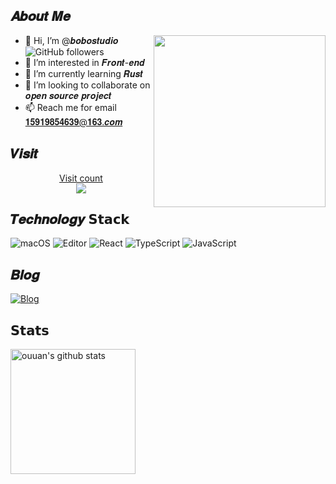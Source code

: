 
## 𝑨𝒃𝒐𝒖𝒕 𝑴𝒆

<a href="https://github.com/bobostudio"><img src="https://media.giphy.com/media/u2pmTWUi0MXjyrMaVj/giphy.gif" align="right" height="275" /></a>

- 👋 Hi, I’m @𝒃𝒐𝒃𝒐𝒔𝒕𝒖𝒅𝒊𝒐 ![GitHub followers](https://img.shields.io/github/followers/bobostudio?style=social)
- 👀 I’m interested in 𝑭𝒓𝒐𝒏𝒕-𝒆𝒏𝒅
- 🌱 I’m currently learning 𝑹𝒖𝒔𝒕
- 💞️ I’m looking to collaborate on 𝒐𝒑𝒆𝒏 𝒔𝒐𝒖𝒓𝒄𝒆 𝒑𝒓𝒐𝒋𝒆𝒄𝒕
- 📫 Reach me for email 𝟏𝟓𝟗𝟏𝟗𝟖𝟓𝟒𝟔𝟑𝟗@𝟏𝟔𝟑.𝒄𝒐𝒎



## 𝑽𝒊𝒔𝒊𝒕

<a href="https://github.com/bobostudio"><p align="center"> Visit count<br> <img src="https://profile-counter.glitch.me/bobostudio/count.svg" /></a>


## 𝑻𝒆𝒄𝒉𝒏𝒐𝒍𝒐𝒈𝒚  𝗦𝘁𝗮𝗰𝗸

![macOS](https://img.shields.io/badge/OS-macOS-informational?style=flat-square&logo=apple&logoColor=white)
![Editor](https://img.shields.io/badge/Editor-VSCode-blue?style=flat-square&logo=visual-studio-code&logoColor=white)
![React](https://img.shields.io/badge/-React-%23F7DF1C?style=flat-square&logo=react&logoColor=ffffff&labelColor=blue&color=blue)
![TypeScript](https://img.shields.io/badge/-TypeScript-%23F7DF1C?style=flat-square&logo=typescript&logoColor=ffffff&labelColor=blue&color=blue)
![JavaScript](https://img.shields.io/badge/-JavaScript-%23F7DF1C?style=flat-square&logo=javaScript&logoColor=ffffff&labelColor=blue&color=blue)



## 𝑩𝒍𝒐𝒈

[![Blog](https://img.shields.io/badge/blog-%E8%99%9A%E5%B9%BB%E8%8B%A5%E8%B0%B7-blue?style=flat-square&logo=Webflow)](http://bobostudio.top/)


## 𝗦𝘁𝗮𝘁𝘀

<p align="left">
<img alt="ouuan's github stats" height='200' src="https://github-readme-stats.vercel.app/api?username=bobostudio&show_icons=true&include_all_commits=true">
</p>
